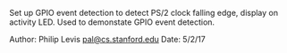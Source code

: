 Set up GPIO event detection to detect PS/2 clock falling edge,
display on activity LED. Used to demonstate GPIO event detection.

Author: Philip Levis <pal@cs.stanford.edu>
Date: 5/2/17

